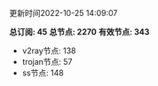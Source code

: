 更新时间2022-10-25 14:09:07

**总订阅: 45**
**总节点: 2270**
**有效节点: 343**
- v2ray节点: 138
- trojan节点: 57
- ss节点: 148

